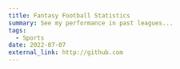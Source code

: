 ```yaml
---
title: Fantasy Football Statistics
summary: See my performance in past leagues...
tags:
  - Sports
date: 2022-07-07
external_link: http://github.com
---
```

